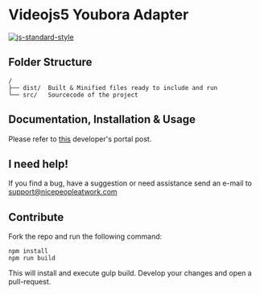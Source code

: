 # Videojs5 Youbora Adapter
[![js-standard-style](https://img.shields.io/badge/code%20style-standard-brightgreen.svg)](http://standardjs.com)

## Folder Structure
```
/
├── dist/  Built & Minified files ready to include and run
└── src/   Sourcecode of the project
```

## Documentation, Installation & Usage
Please refer to [this](http://developer.nicepeopleatwork.com/plugins/integration/js-browser/videojs/) developer's portal post.

## I need help!
If you find a bug, have a suggestion or need assistance send an e-mail to <support@nicepeopleatwork.com>

## Contribute
Fork the repo and run the following command:

```
npm install
npm run build
```

This will install and execute gulp build. Develop your changes and open a pull-request.
